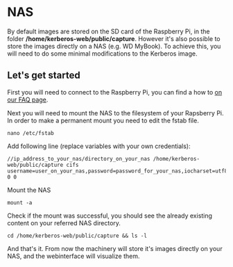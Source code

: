 # NAS

By default images are stored on the SD card of the Raspberry Pi, in the folder **/home/kerberos-web/public/capture**. However it's also possible to store the images directly on a NAS (e.g. WD MyBook). To achieve this, you will need to do some minimal modifications to the Kerberos image. 

## Let's get started

First you will need to connect to the Raspberry Pi, you can find a how to [on our FAQ page](/1.0.0/FAQ#how-to-access-the-pi).

Next you will need to mount the NAS to the filesystem of your Rapsberry Pi. In order to make a permanent mount you need to edit the fstab file.

    nano /etc/fstab

Add following line (replace variables with your own credentials):

    //ip_address_to_your_nas/directory_on_your_nas /home/kerberos-web/public/capture cifs username=user_on_your_nas,password=password_for_your_nas,iocharset=utf8,file_mode=0777,dir_mode=0777 0 0

Mount the NAS

    mount -a

Check if the mount was successful, you should see the already existing content on your referred NAS directory.

    cd /home/kerberos-web/public/capture && ls -l

And that's it. From now the machinery will store it's images directly on your NAS, and the webinterface will visualize them.